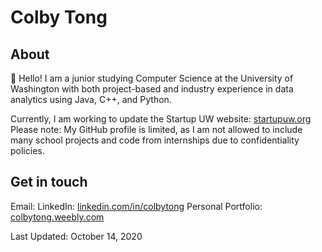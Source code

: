 # Colby Tong

## About

👋 Hello! I am a junior studying Computer Science at the University of Washington with both project-based and industry experience in data analytics using Java, C++, and Python. 

Currently, I am working to update the Startup UW website: [startupuw.org][3]
Please note: My GitHub profile is limited, as I am not allowed to include many school projects and code from internships due to confidentiality policies.

## Get in touch

Email: 
LinkedIn: [linkedin.com/in/colbytong][1]
Personal Portfolio: [colbytong.weebly.com][2]

Last Updated: October 14, 2020

[1]: https://www.linkedin.com/in/colbytong/
[2]: https://colbytong.weebly.com/
[3]: https://www.startupuw.org/

<!--
**colbytong/colbytong** is a ✨ _special_ ✨ repository because its `README.md` (this file) appears on your GitHub profile.

Here are some ideas to get you started:

- 🔭 I’m currently working on ...
- 🌱 I’m currently learning ...
- 👯 I’m looking to collaborate on ...
- 🤔 I’m looking for help with ...
- 💬 Ask me about ...
- 📫 How to reach me: ...
- 😄 Pronouns: ...
- ⚡ Fun fact: ...
-->
